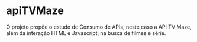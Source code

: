 # apiTVMaze
O projeto propõe o estudo de Consumo de APIs, neste caso a API TV Maze, além da interação HTML e Javascript, na busca de filmes e série.
